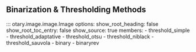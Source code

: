 ## Binarization & Thresholding Methods

::: otary.image.image.Image
    options:
        show_root_heading: false
        show_root_toc_entry: false
        show_source: true
        members:
            - threshold_simple
            - threshold_adaptative
            - threshold_otsu
            - threshold_niblack
            - threshold_sauvola
            - binary
            - binaryrev
